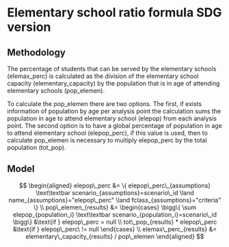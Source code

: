 # Elementary school ratio formula SDG version

## Methodology

The percentage of students that can be served by the elementary schools (elemax_perc) is calculated as the division of the elementary school capacity (elementary_capacity) by the population that is in age of attending elementary schools (pop_elemen).

To calculate the pop_elemen there are two options. The first, if exists information of population by age per analysis point the calculation sums  the population in age to attend elementary school (elepop) from each analysis point. The second option is to have a global percentage of  population in age to attend elementary school (elepop_perc), if this value is used, then to calculate pop_elemen is necessary to multiply elepop_perc by the total population (tot_pop).

## Model

```math

\begin{aligned}

elepop\_perc &= \{ elepop\_perc\_{assumptions} \text\textbar  scenario_{assumptions}=scenario\_id \land name_{assumptions}="elepop\_perc" \land fclass_{assumptions}="criteria"  \}

\\
pop\_elemen_{results} &=  
\begin{cases}

\bigg\{ \sum elepop_{population_i} \text\textbar scenario_{population_i}=scenario\_id \bigg\} &\text{if } elepop\_perc = null
\\
tot\_pop_{results} * elepop\_perc &\text{if } elepop\_perc\ != null
\end{cases}
\\
elemax\_perc_{results} &= elementary\_capacity_{results} / pop\_elemen


\end{aligned}

```
